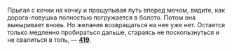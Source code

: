 Прыгая с кочки на кочку и прощупывая путь вперед мечом, видите, как дорога-ловушка полностью погружается в болото. Потом она выныривает вновь. Но желания возвращаться на нее уже нет. Остается только медленно пробираться дальше, стараясь не поскользнуться и не свалиться в топь, — [**419**](#n_419).

